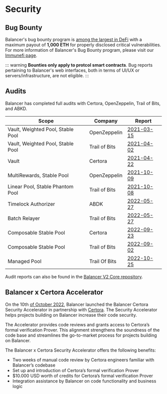 # Security

## Bug Bounty

Balancer's bug bounty program is [among the largest in DeFi](https://immunefi.com/explore/?sort=reward%3Adesc) with a maximum payout of **1,000 ETH** for properly disclosed critical vulnerabilities. For more information of Balancer's Bug Bounty program, please visit our [Immunefi page](https://immunefi.com/bounty/balancer/).

::: warning
**Bounties only apply to protcol smart contracts**. Bug reports pertaining to Balancer's web interfaces, both in terms of UI/UX or servers/infrastructure, are not eligible.
:::

## Audits

Balancer has completed full audits with Certora, OpenZeppelin, Trail of Bits, and ABKD.

| Scope                             | Company       | Report                                                                                                         |
| --------------------------------- | ------------- | -------------------------------------------------------------------------------------------------------------- |
| Vault, Weighted Pool, Stable Pool | OpenZeppelin  | [2021-03-15](https://github.com/balancer/balancer-v2-monorepo/blob/master/audits/openzeppelin/2021-03-15.pdf)  |
| Vault, Weighted Pool, Stable Pool | Trail of Bits | [2021-04-02](https://github.com/balancer/balancer-v2-monorepo/blob/master/audits/trail-of-bits/2021-04-02.pdf) |
| Vault                             | Certora       | [2021-04-22](https://github.com/balancer/balancer-v2-monorepo/blob/master/audits/certora/2021-04-22.pdf)       |
| MultiRewards, Stable Pool         | OpenZeppelin  | [2021-10-09](https://github.com/balancer/balancer-v2-monorepo/blob/master/audits/openzeppelin/2021-10-09.pdf)  |
| Linear Pool, Stable Phantom Pool  | Trail of Bits | [2021-10-08](https://github.com/balancer/balancer-v2-monorepo/blob/master/audits/trail-of-bits/2021-10-08.pdf) |
| Timelock Authorizer               | ABDK          | [2022-05-27](https://github.com/balancer/balancer-v2-monorepo/blob/master/audits/abdk/2022-05-27.pdf)          |
| Batch Relayer                     | Trail of Bits | [2022-05-27](https://github.com/balancer/balancer-v2-monorepo/blob/master/audits/trail-of-bits/2022-05-27.pdf) |
| Composable Stable Pool            | Certora       | [2022-09-23](https://github.com/balancer/balancer-v2-monorepo/blob/master/audits/certora/2022-09-23.pdf)       |
| Composable Stable Pool            | Trail of Bits | [2022-09-02](https://github.com/balancer/balancer-v2-monorepo/blob/master/audits/trail-of-bits/2022-09-02.pdf) |
| Managed Pool                      | Trail Of Bits | [2022-10-25](https://github.com/balancer/balancer-v2-monorepo/blob/master/audits/trail-of-bits/2022-10-25.pdf) |

Audit reports can also be found in the [Balancer V2 Core repository](https://github.com/balancer/balancer-core-v2/tree/master/audits).

## Balancer x Certora Accelerator

On the 10th [of October 2022](https://medium.com/balancer-protocol/balancer-and-certora-launch-security-accelerator-420d3b839a37), Balancer launched the Balancer Certora Security Accelerator in partnership with [Certora](https://www.certora.com/). The Security Accelerator helps projects building on Balancer increase their code security.

The Accelerator provides code reviews and grants access to Certora’s formal verification Prover. This alignment strengthens the soundness of the code base and streamlines the go-to-market process for projects building on Balancer.

The Balancer x Certora Security Accelerator offers the following benefits:

- Two weeks of manual code review by Certora engineers familiar with Balancer’s codebase
- Set up and introduction of Certora’s formal verification Prover
- $10.000 USD worth of credits for Certora’s formal verification Prover
- Integration assistance by Balancer on code functionality and business logic
